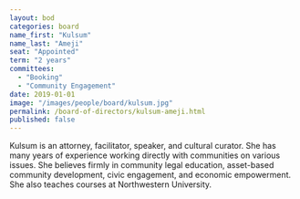 ```yaml
---
layout: bod
categories: board
name_first: "Kulsum"
name_last: "Ameji"
seat: "Appointed"
term: "2 years"
committees:
  - "Booking"
  - "Community Engagement"
date: 2019-01-01
image: "/images/people/board/kulsum.jpg"
permalink: /board-of-directors/kulsum-ameji.html
published: false
---
```


Kulsum is an attorney, facilitator, speaker, and cultural curator.  She has many years of experience working directly with communities on various issues. She believes firmly in community legal education, asset-based community development, civic engagement, and economic empowerment. She also teaches courses at Northwestern University. 
